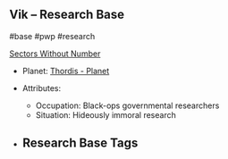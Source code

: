 ## Vik &ndash; Research Base

#base #pwp #research

[Sectors Without Number](https://sectorswithoutnumber.com/sector/bfDcBzTtgpeyLUfwzjio/researchBase/L2EnMx6Ns2upBkmKtQ3R)

- Planet: [Thordis - Planet](../../../Gaming/StarsWithoutNumber/PiratesWithoutPlunder/Thordis%20-%20Planet.md)

- Attributes:
   -   Occupation: Black-ops governmental researchers
   -   Situation: Hideously immoral research

- Research Base Tags
	-  

